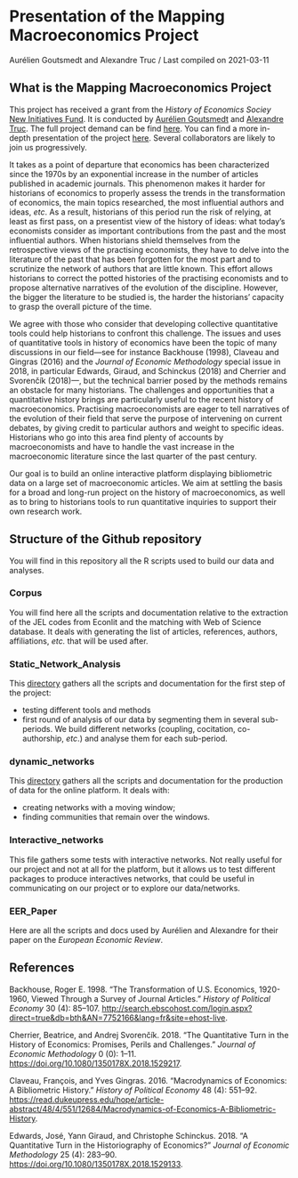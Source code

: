 Presentation of the Mapping Macroeconomics Project
================
Aurélien Goutsmedt and Alexandre Truc
/ Last compiled on 2021-03-11

## What is the Mapping Macroeconomics Project

This project has received a grant from the *History of Economics Sociey*
[New Initiatives
Fund](https://historyofeconomics.org/about-the-society/new-initiatives/).
It is conducted by [Aurélien Goutsmedt](aurelien-goutsmedt.com) and
[Alexandre
Truc](https://sites.google.com/view/alexandre-truc/home-and-contact).
The full project demand can be find
[here](aurelien-goutsmedt.com/project/mapping-macroeconomics/proposal_hes.pdf).
You can find a more in-depth presentation of the project
[here](https://aurelien-goutsmedt.com/project/mapping-macroeconomics/).
Several collaborators are likely to join us progressively.

It takes as a point of departure that economics has been characterized
since the 1970s by an exponential increase in the number of articles
published in academic journals. This phenomenon makes it harder for
historians of economics to properly assess the trends in the
transformation of economics, the main topics researched, the most
influential authors and ideas, *etc*. As a result, historians of this
period run the risk of relying, at least as first pass, on a presentist
view of the history of ideas: what today’s economists consider as
important contributions from the past and the most influential authors.
When historians shield themselves from the retrospective views of the
practising economists, they have to delve into the literature of the
past that has been forgotten for the most part and to scrutinize the
network of authors that are little known. This effort allows historians
to correct the potted histories of the practising economists and to
propose alternative narratives of the evolution of the discipline.
However, the bigger the literature to be studied is, the harder the
historians’ capacity to grasp the overall picture of the time.

We agree with those who consider that developing collective quantitative
tools could help historians to confront this challenge. The issues and
uses of quantitative tools in history of economics have been the topic
of many discussions in our field—see for instance Backhouse (1998),
Claveau and Gingras (2016) and the *Journal of Economic Methodology*
special issue in 2018, in particular Edwards, Giraud, and Schinckus
(2018) and Cherrier and Svorenčík (2018)—, but the technical barrier
posed by the methods remains an obstacle for many historians. The
challenges and opportunities that a quantitative history brings are
particularly useful to the recent history of macroeconomics. Practising
macroeconomists are eager to tell narratives of the evolution of their
field that serve the purpose of intervening on current debates, by
giving credit to particular authors and weight to specific ideas.
Historians who go into this area find plenty of accounts by
macroeconomists and have to handle the vast increase in the
macroeconomic literature since the last quarter of the past century.

Our goal is to build an online interactive platform displaying
bibliometric data on a large set of macroeconomic articles. We aim at
settling the basis for a broad and long-run project on the history of
macroeconomics, as well as to bring to historians tools to run
quantitative inquiries to support their own research work.

## Structure of the Github repository

You will find in this repository all the R scripts used to build our
data and analyses.

### Corpus

You will find here all the scripts and documentation relative to the
extraction of the JEL codes from Econlit and the matching with Web of
Science database. It deals with generating the list of articles,
references, authors, affiliations, *etc.* that will be used after.

### Static\_Network\_Analysis

This [directory](/Static_Network_Analysis/Readme.md) gathers all the
scripts and documentation for the first step of the project:

  - testing different tools and methods
  - first round of analysis of our data by segmenting them in several
    sub-periods. We build different networks (coupling, cocitation,
    co-authorship, *etc*.) and analyse them for each sub-period.

### dynamic\_networks

This [directory](/dynamic_networks/Readme.md) gathers all the scripts
and documentation for the production of data for the online platform. It
deals with:

  - creating networks with a moving window;
  - finding communities that remain over the windows.

### Interactive\_networks

This file gathers some tests with interactive networks. Not really
useful for our project and not at all for the platform, but it allows us
to test different packages to produce interactives networks, that could
be useful in communicating on our project or to explore our
data/networks.

### EER\_Paper

Here are all the scripts and docs used by Aurélien and Alexandre for
their paper on the *European Economic Review*.

## References

<div id="refs" class="references">

<div id="ref-backhouse1998">

Backhouse, Roger E. 1998. “The Transformation of U.S. Economics,
1920-1960, Viewed Through a Survey of Journal Articles.” *History of
Political Economy* 30 (4): 85–107.
<http://search.ebscohost.com/login.aspx?direct=true&db=bth&AN=7752166&lang=fr&site=ehost-live>.

</div>

<div id="ref-cherrier2018a">

Cherrier, Beatrice, and Andrej Svorenčík. 2018. “The Quantitative Turn
in the History of Economics: Promises, Perils and Challenges.” *Journal
of Economic Methodology* 0 (0): 1–11.
<https://doi.org/10.1080/1350178X.2018.1529217>.

</div>

<div id="ref-claveau2016">

Claveau, François, and Yves Gingras. 2016. “Macrodynamics of Economics:
A Bibliometric History.” *History of Political Economy* 48 (4): 551–92.
<https://read.dukeupress.edu/hope/article-abstract/48/4/551/12684/Macrodynamics-of-Economics-A-Bibliometric-History>.

</div>

<div id="ref-edwards2018a">

Edwards, José, Yann Giraud, and Christophe Schinckus. 2018. “A
Quantitative Turn in the Historiography of Economics?” *Journal of
Economic Methodology* 25 (4): 283–90.
<https://doi.org/10.1080/1350178X.2018.1529133>.

</div>

</div>
